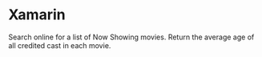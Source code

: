 Xamarin
=======

Search online for a list of Now Showing movies.
Return the average age of all credited cast in each movie.
